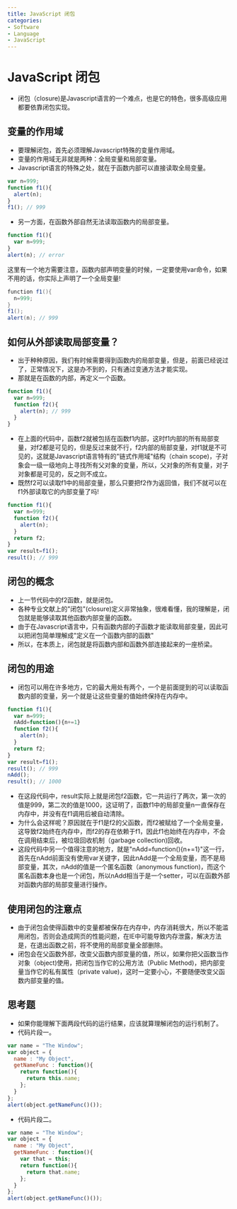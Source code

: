 ```yaml
---
title: JavaScript 闭包
categories:
- Software
- Language
- JavaScript
---
```

# JavaScript 闭包

- 闭包（closure)是Javascript语言的一个难点，也是它的特色，很多高级应用都要依靠闭包实现。

## 变量的作用域

- 要理解闭包，首先必须理解Javascript特殊的变量作用域。
- 变量的作用域无非就是两种：全局变量和局部变量。
- Javascript语言的特殊之处，就在于函数内部可以直接读取全局变量。

```js
var n=999;
function f1(){
  alert(n);
}
f1(); // 999
```

- 另一方面，在函数外部自然无法读取函数内的局部变量。

```js
function f1(){
  var n=999;
}
alert(n); // error
```

这里有一个地方需要注意，函数内部声明变量的时候，一定要使用var命令，如果不用的话，你实际上声明了一个全局变量!

```java
function f1(){
  n=999;
}
f1();
alert(n); // 999
```

## 如何从外部读取局部变量？

- 出于种种原因，我们有时候需要得到函数内的局部变量，但是，前面已经说过了，正常情况下，这是办不到的，只有通过变通方法才能实现。
- 那就是在函数的内部，再定义一个函数。

```js
function f1(){
  var n=999;
  function f2(){
    alert(n); // 999
  }
}
```

- 在上面的代码中，函数f2就被包括在函数f1内部，这时f1内部的所有局部变量，对f2都是可见的，但是反过来就不行，f2内部的局部变量，对f1就是不可见的，这就是Javascript语言特有的"链式作用域"结构（chain scope)，子对象会一级一级地向上寻找所有父对象的变量，所以，父对象的所有变量，对子对象都是可见的，反之则不成立。
- 既然f2可以读取f1中的局部变量，那么只要把f2作为返回值，我们不就可以在f1外部读取它的内部变量了吗!

```js
function f1(){
  var n=999;
  function f2(){
    alert(n);
  }
  return f2;
}
var result=f1();
result(); // 999
```

## 闭包的概念

- 上一节代码中的f2函数，就是闭包。
- 各种专业文献上的"闭包"(closure)定义非常抽象，很难看懂，我的理解是，闭包就是能够读取其他函数内部变量的函数。
- 由于在Javascript语言中，只有函数内部的子函数才能读取局部变量，因此可以把闭包简单理解成"定义在一个函数内部的函数"
- 所以，在本质上，闭包就是将函数内部和函数外部连接起来的一座桥梁。

## 闭包的用途

- 闭包可以用在许多地方，它的最大用处有两个，一个是前面提到的可以读取函数内部的变量，另一个就是让这些变量的值始终保持在内存中。

```js
function f1(){
  var n=999;
  nAdd=function(){n+=1}
  function f2(){
    alert(n);
  }
  return f2;
}
var result=f1();
result(); // 999
nAdd();
result(); // 1000
```

- 在这段代码中，result实际上就是闭包f2函数，它一共运行了两次，第一次的值是999，第二次的值是1000，这证明了，函数f1中的局部变量n一直保存在内存中，并没有在f1调用后被自动清除。
- 为什么会这样呢？原因就在于f1是f2的父函数，而f2被赋给了一个全局变量，这导致f2始终在内存中，而f2的存在依赖于f1，因此f1也始终在内存中，不会在调用结束后，被垃圾回收机制（garbage collection)回收。
- 这段代码中另一个值得注意的地方，就是"nAdd=function(){n+=1}"这一行，首先在nAdd前面没有使用var关键字，因此nAdd是一个全局变量，而不是局部变量，其次，nAdd的值是一个匿名函数（anonymous function)，而这个匿名函数本身也是一个闭包，所以nAdd相当于是一个setter，可以在函数外部对函数内部的局部变量进行操作。

## 使用闭包的注意点

- 由于闭包会使得函数中的变量都被保存在内存中，内存消耗很大，所以不能滥用闭包，否则会造成网页的性能问题，在IE中可能导致内存泄露，解决方法是，在退出函数之前，将不使用的局部变量全部删除。
- 闭包会在父函数外部，改变父函数内部变量的值，所以，如果你把父函数当作对象（object)使用，把闭包当作它的公用方法（Public Method)，把内部变量当作它的私有属性（private value)，这时一定要小心，不要随便改变父函数内部变量的值。

## 思考题

- 如果你能理解下面两段代码的运行结果，应该就算理解闭包的运行机制了。
- 代码片段一。

```js
var name = "The Window";
var object = {
  name : "My Object",
  getNameFunc : function(){
    return function(){
      return this.name;
    };
  }
};
alert(object.getNameFunc()());
```

- 代码片段二。

```js
var name = "The Window";
var object = {
  name : "My Object",
  getNameFunc : function(){
    var that = this;
    return function(){
      return that.name;
    };
  }
};
alert(object.getNameFunc()());
```

